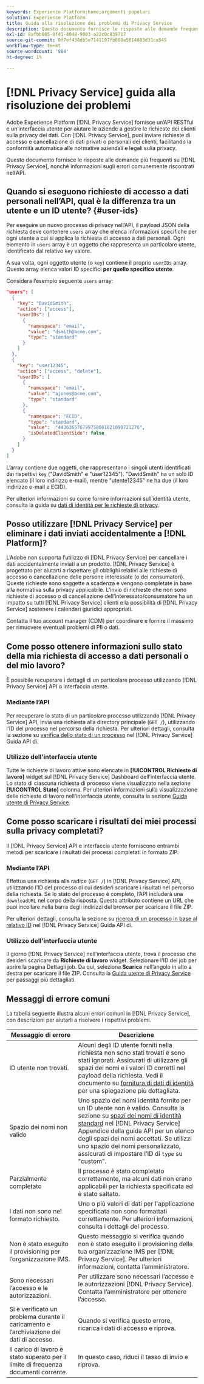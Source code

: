 ```yaml
---
keywords: Experience Platform;home;argomenti popolari
solution: Experience Platform
title: Guida alla risoluzione dei problemi di Privacy Service
description: Questo documento fornisce le risposte alle domande frequenti su Privacy Service, nonché informazioni sugli errori più comuni riscontrati nell’API.
exl-id: 8afbb065-0f41-4048-9003-a22c0c839717
source-git-commit: 0f7ef438db5e7141197fb860a5814883d31ca545
workflow-type: tm+mt
source-wordcount: '884'
ht-degree: 1%

---
```


# [!DNL Privacy Service] guida alla risoluzione dei problemi

Adobe Experience Platform [!DNL Privacy Service] fornisce un’API RESTful e un’interfaccia utente per aiutare le aziende a gestire le richieste dei clienti sulla privacy dei dati. Con [!DNL Privacy Service], puoi inviare richieste di accesso e cancellazione di dati privati o personali dei clienti, facilitando la conformità automatica alle normative aziendali e legali sulla privacy.

Questo documento fornisce le risposte alle domande più frequenti su [!DNL Privacy Service], nonché informazioni sugli errori comunemente riscontrati nell’API.

## Quando si eseguono richieste di accesso a dati personali nell’API, qual è la differenza tra un utente e un ID utente? {#user-ids}

Per eseguire un nuovo processo di privacy nell’API, il payload JSON della richiesta deve contenere `users` array che elenca informazioni specifiche per ogni utente a cui si applica la richiesta di accesso a dati personali. Ogni elemento in `users` array è un oggetto che rappresenta un particolare utente, identificato dal relativo `key` valore.

A sua volta, ogni oggetto utente (o `key`) contiene il proprio `userIDs` array. Questo array elenca valori ID specifici **per quello specifico utente**.

Considera l’esempio seguente `users` array:

```json
"users": [
  {
    "key": "DavidSmith",
    "action": ["access"],
    "userIDs": [
      {
        "namespace": "email",
        "value": "dsmith@acme.com",
        "type": "standard"
      }
    ]
  },
  {
    "key": "user12345",
    "action": ["access", "delete"],
    "userIDs": [
      {
        "namespace": "email",
        "value": "ajones@acme.com",
        "type": "standard"
      },
      {
        "namespace": "ECID",
        "type": "standard",
        "value":  "443636576799758681021090721276",
        "isDeletedClientSide": false
      }
    ]
  }
]
```

L’array contiene due oggetti, che rappresentano i singoli utenti identificati dai rispettivi `key` (&quot;DavidSmith&quot; e &quot;user12345&quot;). &quot;DavidSmith&quot; ha un solo ID elencato (il loro indirizzo e-mail), mentre &quot;utente12345&quot; ne ha due (il loro indirizzo e-mail e ECID).

Per ulteriori informazioni su come fornire informazioni sull’identità utente, consulta la guida su [dati di identità per le richieste di privacy](identity-data.md).


## Posso utilizzare [!DNL Privacy Service] per eliminare i dati inviati accidentalmente a [!DNL Platform]?

L’Adobe non supporta l’utilizzo di [!DNL Privacy Service] per cancellare i dati accidentalmente inviati a un prodotto. [!DNL Privacy Service] è progettato per aiutarti a rispettare gli obblighi relativi alle richieste di accesso o cancellazione delle persone interessate (o dei consumatori). Queste richieste sono soggette a scadenza e vengono completate in base alla normativa sulla privacy applicabile. L’invio di richieste che non sono richieste di accesso o di cancellazione dell’interessato/consumatore ha un impatto su tutti [!DNL Privacy Service] clienti e la possibilità di [!DNL Privacy Service] sostenere i calendari giuridici appropriati.

Contatta il tuo account manager (CDM) per coordinare e fornire il massimo per rimuovere eventuali problemi di PII o dati.

## Come posso ottenere informazioni sullo stato della mia richiesta di accesso a dati personali o del mio lavoro?

È possibile recuperare i dettagli di un particolare processo utilizzando [!DNL Privacy Service] API o interfaccia utente.

### Mediante l’API

Per recuperare lo stato di un particolare processo utilizzando [!DNL Privacy Service] API, invia una richiesta alla directory principale (`GET /`), utilizzando l’ID del processo nel percorso della richiesta. Per ulteriori dettagli, consulta la sezione su [verifica dello stato di un processo](api/privacy-jobs.md#check-the-status-of-a-job) nel [!DNL Privacy Service] Guida API di.

### Utilizzo dell’interfaccia utente

Tutte le richieste di lavoro attive sono elencate in **[!UICONTROL Richieste di lavoro]** widget sul [!DNL Privacy Service] Dashboard dell’interfaccia utente. Lo stato di ciascuna richiesta di processo viene visualizzato nella sezione **[!UICONTROL Stato]** colonna. Per ulteriori informazioni sulla visualizzazione delle richieste di lavoro nell’interfaccia utente, consulta la sezione [Guida utente di Privacy Service](ui/user-guide.md).

## Come posso scaricare i risultati dei miei processi sulla privacy completati?

Il [!DNL Privacy Service] API e interfaccia utente forniscono entrambi metodi per scaricare i risultati dei processi completati in formato ZIP.

### Mediante l’API

Effettua una richiesta alla radice (`GET /`) in [!DNL Privacy Service] API, utilizzando l’ID del processo di cui desideri scaricare i risultati nel percorso della richiesta. Se lo stato del processo è completo, l’API includerà una `downloadURL` nel corpo della risposta. Questo attributo contiene un URL che puoi incollare nella barra degli indirizzi del browser per scaricare il file ZIP.

Per ulteriori dettagli, consulta la sezione su [ricerca di un processo in base al relativo ID](api/privacy-jobs.md#check-the-status-of-a-job) nel [!DNL Privacy Service] Guida API di.

### Utilizzo dell’interfaccia utente

Il giorno [!DNL Privacy Service] nell&#39;interfaccia utente, trova il processo che desideri scaricare da **Richieste di lavoro** widget. Selezionare l&#39;ID del job per aprire la pagina Dettagli job. Da qui, seleziona **Scarica** nell’angolo in alto a destra per scaricare il file ZIP. Consulta la [Guida utente di Privacy Service](ui/user-guide.md) per passaggi più dettagliati.

## Messaggi di errore comuni

La tabella seguente illustra alcuni errori comuni in [!DNL Privacy Service], con descrizioni per aiutarli a risolvere i rispettivi problemi.

| Messaggio di errore | Descrizione |
| --- | --- |
| ID utente non trovati. | Alcuni degli ID utente forniti nella richiesta non sono stati trovati e sono stati ignorati. Assicurati di utilizzare gli spazi dei nomi e i valori ID corretti nel payload della richiesta. Vedi il documento su [fornitura di dati di identità](./identity-data.md) per una spiegazione più dettagliata. |
| Spazio dei nomi non valido | Uno spazio dei nomi identità fornito per un ID utente non è valido. Consulta la sezione su [spazi dei nomi di identità standard](./api/appendix.md#standard-namespaces) nel [!DNL Privacy Service] Appendice della guida API per un elenco degli spazi dei nomi accettati. Se utilizzi uno spazio dei nomi personalizzato, assicurati di impostare l’ID di `type` su &quot;custom&quot;. |
| Parzialmente completato | Il processo è stato completato correttamente, ma alcuni dati non erano applicabili per la richiesta specificata ed è stato saltato. |
| I dati non sono nel formato richiesto. | Uno o più valori di dati per l&#39;applicazione specificata non sono formattati correttamente. Per ulteriori informazioni, consulta i dettagli del processo. |
| Non è stato eseguito il provisioning per l’organizzazione IMS. | Questo messaggio si verifica quando non è stato eseguito il provisioning della tua organizzazione IMS per [!DNL Privacy Service]. Per ulteriori informazioni, contatta l’amministratore. |
| Sono necessari l’accesso e le autorizzazioni. | Per utilizzare sono necessari l’accesso e le autorizzazioni [!DNL Privacy Service]. Contatta l’amministratore per ottenere l’accesso. |
| Si è verificato un problema durante il caricamento e l’archiviazione dei dati di accesso. | Quando si verifica questo errore, ricarica i dati di accesso e riprova. |
| Il carico di lavoro è stato superato per il limite di frequenza documenti corrente. | In questo caso, riduci il tasso di invio e riprova. |
